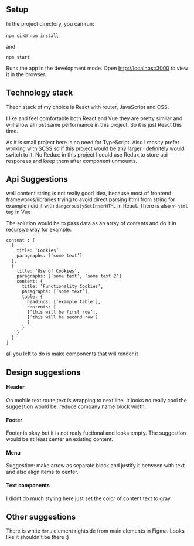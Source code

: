 ## Setup

In the project directory, you can run:

`npm ci` or `npm install`

and

`npm start`

Runs the app in the development mode.
Open [http://localhost:3000](http://localhost:3000) to view it in the browser.


## Technology stack

Thech stack of my choice is React with router, JavaScript and CSS.

I like and feel comfortable both React and Vue they are pretty similar and will show almost same performance in this project. So it is just React this time.

As it is small project here is no need for TypeScript. Also I moslty prefer working with SCSS so if this project would be any larger I definitely would switch to it.
No Redux: in this project I could use Redux to store api responses and keep them after component unmounts.

## Api Suggestions

well content string is not really good idea, because most of frontend frameworks/libraries trying to avoid direct parsing html from string for example i did it with `dangerouslySetInnerHTML` in React. There is also `v-html` tag in Vue

The solution would be to pass data as an array of contents and do it in recursive way for example:

```
content : [
  {
    title: ‘Cookies’
    paragraphs: [‘some text’]
  },
  {
    title: ‘Use of Cookies’,
    paragraphs: [‘some text’, ‘some text 2’]
    content: {
      title: ‘Functionality Cookies’,
      paragraphs: [‘some text’],
      table: {
        headings: [‘example table’],
        contents: [
        [‘this will be first row’],
        [‘this will be second row’]
        ]
      }
    }
  }
]
```

all you left to do is make components that will render it

## Design suggestions

#### Header

On mobile text route text is wrapping to next line. It looks no really cool the suggestion would be: reduce company name block width.

#### Footer

Footer is okay but it is not realy fuctional and looks empty. The suggestion would be at least center an existing content.

#### Menu

Suggestion: make arrow as separate block and justify it between with text and also align items to center.

#### Text components

I didnt do much styling here just set the color of content text to gray.

## Other suggestions

There is white `Menu` element rightside from main elements in Figma. Looks like it shouldn't be there :)
